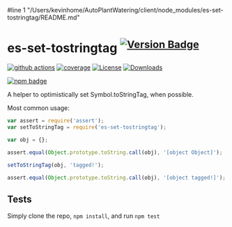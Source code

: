 #line 1 "/Users/kevinhome/AutoPlantWatering/client/node_modules/es-set-tostringtag/README.md"
# es-set-tostringtag <sup>[![Version Badge][npm-version-svg]][package-url]</sup>

[![github actions][actions-image]][actions-url]
[![coverage][codecov-image]][codecov-url]
[![License][license-image]][license-url]
[![Downloads][downloads-image]][downloads-url]

[![npm badge][npm-badge-png]][package-url]

A helper to optimistically set Symbol.toStringTag, when possible.

Most common usage:
```js
var assert = require('assert');
var setToStringTag = require('es-set-tostringtag');

var obj = {};

assert.equal(Object.prototype.toString.call(obj), '[object Object]');

setToStringTag(obj, 'tagged!');

assert.equal(Object.prototype.toString.call(obj), '[object tagged!]');
```

## Tests
Simply clone the repo, `npm install`, and run `npm test`

[package-url]: https://npmjs.com/package/es-set-tostringtag
[npm-version-svg]: https://versionbadg.es/es-shims/es-set-tostringtag.svg
[deps-svg]: https://david-dm.org/es-shims/es-set-tostringtag.svg
[deps-url]: https://david-dm.org/es-shims/es-set-tostringtag
[dev-deps-svg]: https://david-dm.org/es-shims/es-set-tostringtag/dev-status.svg
[dev-deps-url]: https://david-dm.org/es-shims/es-set-tostringtag#info=devDependencies
[npm-badge-png]: https://nodei.co/npm/es-set-tostringtag.png?downloads=true&stars=true
[license-image]: https://img.shields.io/npm/l/es-set-tostringtag.svg
[license-url]: LICENSE
[downloads-image]: https://img.shields.io/npm/dm/es-set-tostringtag.svg
[downloads-url]: https://npm-stat.com/charts.html?package=es-set-tostringtag
[codecov-image]: https://codecov.io/gh/es-shims/es-set-tostringtag/branch/main/graphs/badge.svg
[codecov-url]: https://app.codecov.io/gh/es-shims/es-set-tostringtag/
[actions-image]: https://img.shields.io/endpoint?url=https://github-actions-badge-u3jn4tfpocch.runkit.sh/es-shims/es-set-tostringtag
[actions-url]: https://github.com/es-shims/es-set-tostringtag/actions
